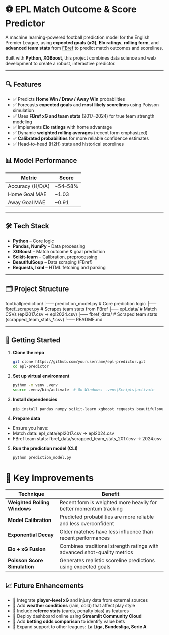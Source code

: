 # ⚽ EPL Match Outcome & Score Predictor

A machine learning-powered football prediction model for the English Premier League, using **expected goals (xG)**, **Elo ratings**, **rolling form**, and **advanced team stats** from [FBref](https://fbref.com) to predict match outcomes and scorelines.

Built with **Python, XGBoost**, this project combines data science and web development to create a robust, interactive predictor.

---

## 🔍 Features

- ✅ Predicts **Home Win / Draw / Away Win** probabilities
- ✅ Forecasts **expected goals** and **most likely scorelines** using Poisson simulation
- ✅ Uses **FBref xG and team stats** (2017–2024) for true team strength modeling
- ✅ Implements **Elo ratings** with home advantage
- ✅ Dynamic **weighted rolling averages** (recent form emphasized)
- ✅ **Calibrated probabilities** for more reliable confidence estimates
- ✅ Head-to-head (H2H) stats and historical scorelines

## 📊 Model Performance

| Metric | Score |
|-------|-------|
| Accuracy (H/D/A) | ~54–58% |
| Home Goal MAE | ~1.03 |
| Away Goal MAE | ~0.91 |

---
## 🛠️ Tech Stack

- **Python** – Core logic
- **Pandas, NumPy** – Data processing
- **XGBoost** – Match outcome & goal prediction
- **Scikit-learn** – Calibration, preprocessing
- **BeautifulSoup** – Data scraping (FBref)
- **Requests, lxml** – HTML fetching and parsing

---
## 🗂️ Project Structure

footballprediction/
├── prediction_model.py # Core prediction logic
├── fbref_scraper.py # Scrapes team stats from FBref
├── epl_data/ # Match CSVs (epl2017.csv → epl2024.csv)
├── fbref_data/ # Scraped team stats (scrapped_team_stats_*.csv)
└── README.md

---

## 🚀 Getting Started

1. **Clone the repo**
   ```bash
   git clone https://github.com/yourusername/epl-predictor.git
   cd epl-predictor
2. **Set up virtual environment**
   ```bash
   python -m venv .venv
   source .venv/bin/activate  # On Windows: .venv\Scripts\activate
3. **Install dependencies**
   ```bash
   pip install pandas numpy scikit-learn xgboost requests beautifulsoup4 lxml
4. **Prepare data**
- Ensure you have:
- Match data: epl_data/epl2017.csv → epl2024.csv
- FBref team stats: fbref_data/scrapped_team_stats_2017.csv → 2024.csv

5. **Run the prediction model (CLI)**
   ```bash
   python prediction_model.py


# 🔧 Key Improvements

| Technique | Benefit |
|--------|--------|
| **Weighted Rolling Windows** | Recent form is weighted more heavily for better momentum tracking |
| **Model Calibration** | Predicted probabilities are more reliable and less overconfident |
| **Exponential Decay** | Older matches have less influence than recent performances |
| **Elo + xG Fusion** | Combines traditional strength ratings with advanced shot-quality metrics |
| **Poisson Score Simulation** | Generates realistic scoreline predictions using expected goals |

## 📈 Future Enhancements

- 🔹 Integrate **player-level xG** and injury data from external sources
- 🔹 Add **weather conditions** (rain, cold) that affect play style
- 🔹 Include **referee stats** (cards, penalty bias) as features
- 🔹 Deploy dashboard online using **Streamlit Community Cloud**
- 🔹 Add **betting odds comparison** to identify value bets
- 🔹 Expand support to other leagues: **La Liga, Bundesliga, Serie A**
